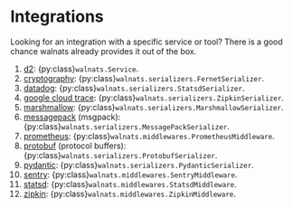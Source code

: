 # Integrations

Looking for an integration with a specific service or tool? There is a good chance walnats already provides it out of the box.

1. [d2](https://github.com/terrastruct/d2): {py:class}`walnats.Service`.
1. [cryptography](https://cryptography.io/en/latest/): {py:class}`walnats.serializers.FernetSerializer`.
1. [datadog](https://www.datadoghq.com/): {py:class}`walnats.serializers.StatsdSerializer`.
1. [google cloud trace](https://cloud.google.com/trace/docs/zipkin): {py:class}`walnats.serializers.ZipkinSerializer`.
1. [marshmallow](https://github.com/marshmallow-code/marshmallow): {py:class}`walnats.serializers.MarshmallowSerializer`.
1. [messagepack](https://msgpack.org/index.html) (msgpack): {py:class}`walnats.serializers.MessagePackSerializer`.
1. [prometheus](https://prometheus.io/): {py:class}`walnats.middlewares.PrometheusMiddleware`.
1. [protobuf](https://developers.google.com/protocol-buffers) (protocol buffers): {py:class}`walnats.serializers.ProtobufSerializer`.
1. [pydantic](https://pydantic-docs.helpmanual.io/): {py:class}`walnats.serializers.PydanticSerializer`.
1. [sentry](https://sentry.io/welcome/): {py:class}`walnats.middlewares.SentryMiddleware`.
1. [statsd](https://github.com/statsd/statsd): {py:class}`walnats.middlewares.StatsdMiddleware`.
1. [zipkin](https://zipkin.io/): {py:class}`walnats.middlewares.ZipkinMiddleware`.
